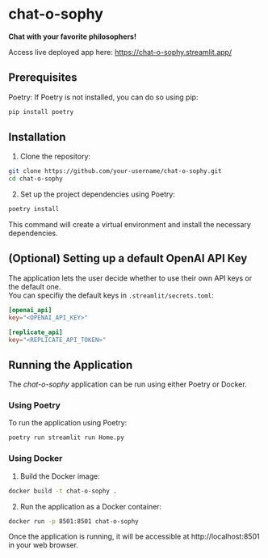# chat-o-sophy

**Chat with your favorite philosophers!**

Access live deployed app here: https://chat-o-sophy.streamlit.app/

## Prerequisites

Poetry: If Poetry is not installed, you can do so using pip:


```bash
pip install poetry
```

## Installation

1. Clone the repository:

```bash
git clone https://github.com/your-username/chat-o-sophy.git
cd chat-o-sophy
```

2. Set up the project dependencies using Poetry:

```bash
poetry install
```

This command will create a virtual environment and install the necessary dependencies.

## (Optional) Setting up a default OpenAI API Key

The application lets the user decide whether to use their own API keys or the default one.  
You can specifiy the default keys in `.streamlit/secrets.toml`: 

```toml
[openai_api]
key="<OPENAI_API_KEY>"

[replicate_api]
key="<REPLICATE_API_TOKEN>"
```

## Running the Application
The _chat-o-sophy_ application can be run using either Poetry or Docker.

### Using Poetry

To run the application using Poetry:

```bash
poetry run streamlit run Home.py
```

### Using Docker

1. Build the Docker image:

```bash
docker build -t chat-o-sophy .
```

2. Run the application as a Docker container:

```bash
docker run -p 8501:8501 chat-o-sophy
```

Once the application is running, it will be accessible at http://localhost:8501 in your web browser.
